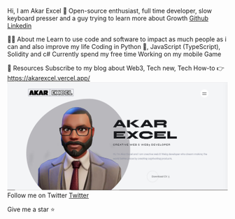 Hi, I am Akar Excel 👋
Open-source enthusiast, full time developer, slow keyboard presser and a guy trying to learn more about Growth
[Github](https://github.com/AkarExcel/) [Linkedin](www.linkedin.com/in/excel-akar)

👨‍💻 About me
Learn to use code and software to impact as much
people as i can and also improve my life
Coding in Python 🐍, JavaScript (TypeScript), Solidity 
and c#
Currently spend my free time Working on my mobile Game 

🔖 Resources
Subscribe to my blog about Web3, Tech new, Tech How-to 👉 https://akarexcel.vercel.app/
![cover Image](./cover-image.png)
Follow me on Twitter [Twitter](https://twitter.com/_Akar_Excel)


Give me a star ⭐

